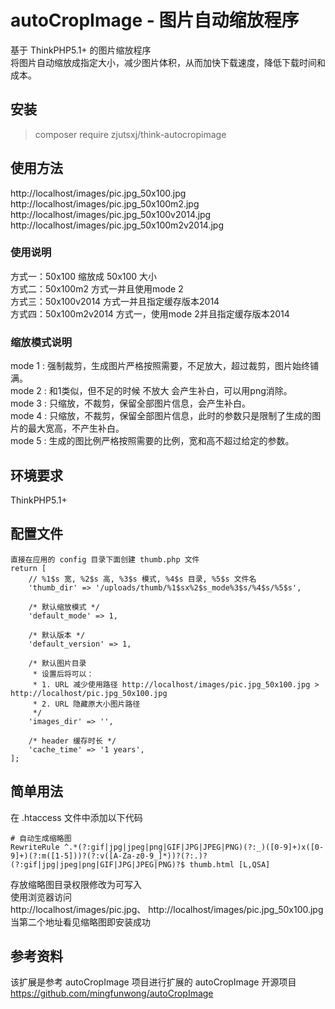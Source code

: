 # autoCropImage - 图片自动缩放程序

基于 ThinkPHP5.1+ 的图片缩放程序  
将图片自动缩放成指定大小，减少图片体积，从而加快下载速度，降低下载时间和成本。

## 安装
> composer require zjutsxj/think-autocropimage

## 使用方法
http://localhost/images/pic.jpg_50x100.jpg  
http://localhost/images/pic.jpg_50x100m2.jpg  
http://localhost/images/pic.jpg_50x100v2014.jpg  
http://localhost/images/pic.jpg_50x100m2v2014.jpg  

### 使用说明
方式一：50x100 缩放成 50x100 大小  
方式二：50x100m2 方式一并且使用mode 2  
方式三：50x100v2014 方式一并且指定缓存版本2014  
方式四：50x100m2v2014 方式一，使用mode 2并且指定缓存版本2014  

### 缩放模式说明
mode 1 : 强制裁剪，生成图片严格按照需要，不足放大，超过裁剪，图片始终铺满。  
mode 2 : 和1类似，但不足的时候 不放大 会产生补白，可以用png消除。  
mode 3 : 只缩放，不裁剪，保留全部图片信息，会产生补白。  
mode 4 : 只缩放，不裁剪，保留全部图片信息，此时的参数只是限制了生成的图片的最大宽高，不产生补白。  
mode 5 : 生成的图比例严格按照需要的比例，宽和高不超过给定的参数。 

## 环境要求
ThinkPHP5.1+

## 配置文件
~~~
直接在应用的 config 目录下面创建 thumb.php 文件
return [
    // %1$s 宽, %2$s 高, %3$s 模式, %4$s 目录, %5$s 文件名
    'thumb_dir' => '/uploads/thumb/%1$sx%2$s_mode%3$s/%4$s/%5$s',

    /* 默认缩放模式 */
    'default_mode' => 1,

    /* 默认版本 */
    'default_version' => 1,

    /* 默认图片目录
     * 设置后将可以：
     * 1. URL 减少使用路径 http://localhost/images/pic.jpg_50x100.jpg > http://localhost/pic.jpg_50x100.jpg
     * 2. URL 隐藏原大小图片路径
     */
    'images_dir' => '',

    /* header 缓存时长 */
    'cache_time' => '1 years',
];
~~~

## 简单用法
在 .htaccess 文件中添加以下代码
~~~
# 自动生成缩略图
RewriteRule ^.*(?:gif|jpg|jpeg|png|GIF|JPG|JPEG|PNG)(?:_)([0-9]+)x([0-9]+)(?:m([1-5]))?(?:v([A-Za-z0-9_]*))?(?:.)?(?:gif|jpg|jpeg|png|GIF|JPG|JPEG|PNG)?$ thumb.html [L,QSA]
~~~

存放缩略图目录权限修改为可写入  
使用浏览器访问  
http://localhost/images/pic.jpg、 
http://localhost/images/pic.jpg_50x100.jpg  
当第二个地址看见缩略图即安装成功  

## 参考资料 
该扩展是参考 autoCropImage 项目进行扩展的
autoCropImage 开源项目 https://github.com/mingfunwong/autoCropImage